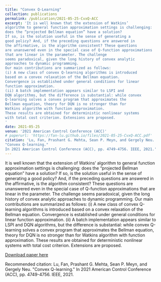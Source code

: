 ```yaml
---
title: "Convex Q-Learning"
collection: publications
permalink: /publication/2021-05-25-CvxQ-ACC
excerpt: 'It is well known that the extension of Watkins’
algorithm to general function approximation settings is challenging:
does the “projected Bellman equation” have a solution?
If so, is the solution useful in the sense of generating a
good policy? And, if the preceding questions are answered in
the affirmative, is the algorithm consistent? These questions
are unanswered even in the special case of Q-function approximations
that are linear in the parameter. The challenge
seems paradoxical, given the long history of convex analytic
approaches to dynamic programming.
Our main contributions are summarized as follows:
(i) A new class of convex Q-learning algorithms is introduced
based on a convex relaxation of the Bellman equation.
Convergence is established under general conditions for linear
function approximation.
(ii) A batch implementation appears similar to LSPI and
DQN algorithms, but the difference is substantial: while convex
Q-learning solves a convex program that approximates the
Bellman equation, theory for DQN is no stronger than for
Watkins algorithm with function approximation.
These results are obtained for deterministic nonlinear systems
with total cost criterion. Extensions are proposed.
'
date: 2021-05-25
venue: '2021 American Control Conference (ACC)'
# paperurl: 'https://fan-lu.github.io/files/2021-05-25-CvxQ-ACC.pdf'
citation: 'Lu, Fan, Prashant G. Mehta, Sean P. Meyn, and Gergely Neu. 
"Convex Q-learning." 
In 2021 American Control Conference (ACC), pp. 4749-4756. IEEE, 2021.'
---
```

It is well known that the extension of Watkins’
algorithm to general function approximation settings is challenging:
does the “projected Bellman equation” have a solution?
If so, is the solution useful in the sense of generating a
good policy? And, if the preceding questions are answered in
the affirmative, is the algorithm consistent? These questions
are unanswered even in the special case of Q-function approximations
that are linear in the parameter. The challenge
seems paradoxical, given the long history of convex analytic
approaches to dynamic programming.
Our main contributions are summarized as follows:
(i) A new class of convex Q-learning algorithms is introduced
based on a convex relaxation of the Bellman equation.
Convergence is established under general conditions for linear
function approximation.
(ii) A batch implementation appears similar to LSPI and
DQN algorithms, but the difference is substantial: while convex
Q-learning solves a convex program that approximates the
Bellman equation, theory for DQN is no stronger than for
Watkins algorithm with function approximation.
These results are obtained for deterministic nonlinear systems
with total cost criterion. Extensions are proposed.


[Download paper here](https://fan-lu.github.io/files/2021-05-25-CvxQ-ACC.pdf)

Recommended citation: Lu, Fan, Prashant G. Mehta, Sean P. Meyn, and Gergely Neu. 
"Convex Q-learning." 
In 2021 American Control Conference (ACC), pp. 4749-4756. IEEE, 2021.
